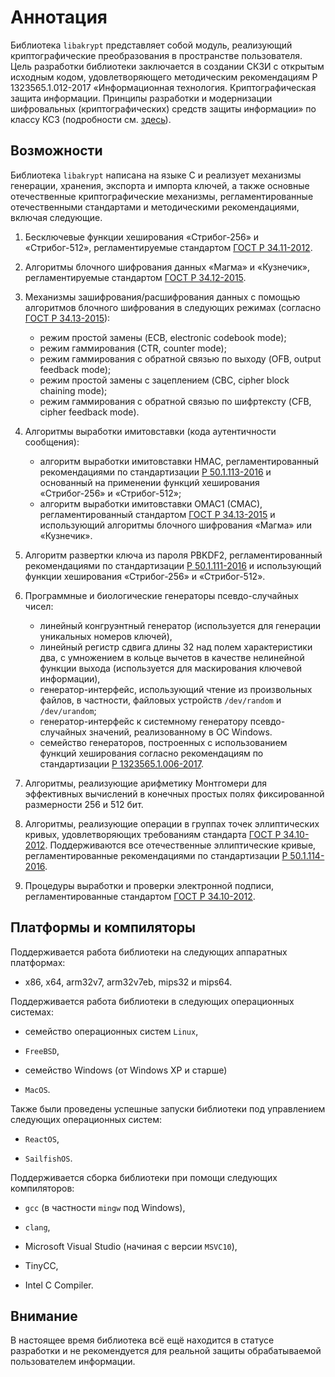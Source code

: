 # Аннотация

Библиотека `libakrypt` представляет собой модуль, реализующий криптографические
преобразования в пространстве пользователя. Цель разработки библиотеки заключается в создании СКЗИ
с открытым исходным кодом, удовлетворяющего методическим рекомендациям Р 1323565.1.012-2017
«Информационная технология. Криптографическая защита информации.
Принципы разработки и модернизации шифровальных (криптографических) средств защиты
информации» по классу КС3 (подробности см. [здесь](https://tc26.ru/standarts/rekomendatsii-po-standartizatsii/r-1323565-1-012-2017-informatsionnaya-tekhnologiya-kriptograficheskaya-zashchita-informatsii-printsipy-razrabotki-i-modernizatsii-shifrovalnykh-kriptograficheskikh-sredstv-zashchity-informatsii.html)).

## Возможности

Библиотека `libakrypt` написана на языке C и реализует механизмы генерации, хранения, экспорта и импорта ключей, а также
основные отечественные криптографические механизмы, регламентированные отечественными стандартами
и методическими рекомендациями, включая следующие.

1. Бесключевые функции хеширования «Стрибог-256» и «Стрибог-512», регламентируемые
   стандартом [ГОСТ Р 34.11-2012](https://tc26.ru/standarts/natsionalnye-standarty/gost-r-34-11-2012-informatsionnaya-tekhnologiya-kriptograficheskaya-zashchita-informatsii-funktsiya-kheshirovaniya.html).

2. Алгоритмы блочного шифрования данных «Магма» и «Кузнечик», регламентируемые
   стандартом [ГОСТ Р 34.12-2015](https://tc26.ru/standarts/natsionalnye-standarty/gost-r-34-12-2015-informatsionnaya-tekhnologiya-kriptograficheskaya-zashchita-informatsii-blochnye-shifry.html).

3. Механизмы зашифрования/расшифрования данных c помощью алгоритмов блочного шифрования
   в следующих режимах (согласно [ГОСТ Р 34.13-2015](https://tc26.ru/standarts/natsionalnye-standarty/gost-r-34-13-2015-informatsionnaya-tekhnologiya-kriptograficheskaya-zashchita-informatsii-rezhimy-raboty-blochnykh-shifrov.html)):
    * режим простой замены (ECB, electronic codebook mode);
    * режим гаммирования (CTR, counter mode);
    * режим гаммирования с обратной связью по выходу (OFB, output feedback mode);
    * режим простой замены с зацеплением (CBC, cipher block chaining mode);
    * режим гаммирования с обратной связью по шифртексту (CFB, cipher feedback mode).

4. Алгоритмы выработки имитовставки (кода аутентичности сообщения):
    * алгоритм выработки имитовставки HMAC, регламентированный рекомендациями по
    стандартизации [Р 50.1.113-2016](https://tc26.ru/standarts/rekomendatsii-po-standartizatsii/r-50-1-113-2016-informatsionnaya-tekhnologiya-kriptograficheskaya-zashchita-informatsii-kriptograficheskie-algoritmy-soputstvuyushchie-primeneniyu-algoritmov-elektronnoy-tsifrovoy-podpisi-i-funktsii-kheshirovaniya.html) и
    основанный на применении функций хеширования «Стрибог-256» и «Стрибог-512»;
    * алгоритм выработки имитовставки OMAC1 (CMAC), регламентированный стандартом [ГОСТ Р 34.13-2015](https://tc26.ru/standarts/natsionalnye-standarty/gost-r-34-13-2015-informatsionnaya-tekhnologiya-kriptograficheskaya-zashchita-informatsii-rezhimy-raboty-blochnykh-shifrov.html) и
    использующий алгоритмы блочного шифрования «Магма» или «Кузнечик».

5. Алгоритм развертки ключа из пароля PBKDF2, регламентированный рекомендациями по стандартизации
   [Р 50.1.111-2016](https://tc26.ru/standarts/rekomendatsii-po-standartizatsii/r-50-1-111-2016-informatsionnaya-tekhnologiya-kriptograficheskaya-zashchita-informatsii-parolnaya-zashchita-klyuchevoy-informatsii.html)
   и использующий функции хеширования «Стрибог-256» и «Стрибог-512».

6. Программные и биологические генераторы псевдо-случайных чисел:
    * линейный конгруэнтный генератор (используется для генерации уникальных номеров ключей),
    * линейный регистр сдвига длины 32 над полем характеристики два,
      с умножением в кольце вычетов в качестве нелинейной функции выхода (используется для маскирования ключевой информации),
    * генератор-интерфейс, использующий чтение из произвольных файлов, в частности,
       файловых устройств `/dev/random` и `/dev/urandom`;
    * генератор-интерфейс к системному генератору псевдо-случайных значений, реализованному в ОС Windows.
    * семейство генераторов, построенных с использованием функций хеширования
      согласно рекомендациям по стандартизации
      [Р 1323565.1.006-2017](https://tc26.ru/standarts/rekomendatsii-po-standartizatsii/r-1323565-1-006-2017-informatsionnaya-tekhnologiya-kriptograficheskaya-zashchita-informatsii-mekhanizmy-vyrabotki-psevdosluchaynykh-posledovatelnostey.html).

7. Алгоритмы, реализующие арифметику Монтгомери для эффективных вычислений в конечных простых полях
   фиксированной размерности 256 и 512 бит.

8. Алгоритмы, реализующие операции в группах точек эллиптических кривых,
   удовлетворяющих требованиям стандарта [ГОСТ Р 34.10-2012](https://tc26.ru/standarts/natsionalnye-standarty/gost-r-34-10-2012-informatsionnaya-tekhnologiya-kriptograficheskaya-zashchita-informatsii-protsessy-formirovaniya-i-proverki-elektronnoy-tsifrovoy-podpisi.html).
   Поддерживаются все отечественные
   эллиптические кривые, регламентированные рекомендациями по стандартизации
   [Р 50.1.114-2016](https://tc26.ru/standarts/rekomendatsii-po-standartizatsii/r-50-1-114-2016-informatsionnaya-tekhnologiya-kriptograficheskaya-zashchita-informatsii-parametry-ellipticheskikh-krivykh-dlya-kriptograficheskikh-algoritmov-i-protokolov.html).

9. Процедуры выработки и проверки электронной подписи, регламентированные
   стандартом [ГОСТ Р 34.10-2012](https://tc26.ru/standarts/natsionalnye-standarty/gost-r-34-10-2012-informatsionnaya-tekhnologiya-kriptograficheskaya-zashchita-informatsii-protsessy-formirovaniya-i-proverki-elektronnoy-tsifrovoy-podpisi.html).

## Платформы и компиляторы

Поддерживается работа библиотеки на следующих аппаратных платформах:

   * x86, x64, arm32v7, arm32v7eb, mips32 и mips64.


Поддерживается работа библиотеки в следующих операционных системах:

   * семейство операционных систем `Linux`,

   * `FreeBSD`,

   * семейство Windows (от Windows XP и старше)

   * `MacOS`.

Также были проведены успешные запуски библиотеки под управлением следующих операционных систем:

   * `ReactOS`,

   * `SailfishOS`.

Поддерживается сборка библиотеки при помощи следующих компиляторов:

   * `gcc` (в частности `mingw` под Windows),

   * `clang`,

   * Microsoft Visual Studio (начиная с версии `MSVC10`),

   * TinyCC,

   * Intel C Compiler.

## Внимание

В настоящее время библиотека всё ещё находится в статусе разработки и не рекомендуется для
реальной защиты обрабатываемой пользователем информации.
